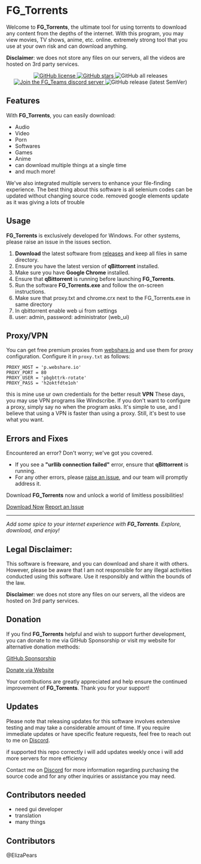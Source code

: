 # FG_Torrents

Welcome to **FG_Torrents**, the ultimate tool for using torrents to download any content from the depths of the internet. With this program, you may view movies, TV shows, anime, etc. online. extremely strong tool that you use at your own risk and can download anything.

**Disclaimer**: we does not store any files on our servers, all the videos are hosted on 3rd party services.

<p align="center">
  <a href="https://github.com/furjac/FG_Torrents">
    <img src="https://img.shields.io/github/license/furjac/FG_Torrents" alt="GitHub license" />
  </a>
  <a href="https://github.com/furjac/FG_Torrents/stargazers">
    <img src="https://img.shields.io/github/stars/furjac/FG_Torrents" alt="GitHub stars" />
  </a>
  <img src="https://img.shields.io/github/downloads/furjac/FG_Torrents/total" alt="GitHub all releases" />
  <a href="https://discord.gg/YN9RKxewsq">
    <img src="https://img.shields.io/discord/1026098018929360967.svg?label=&logo=discord&logoColor=ffffff&color=5865F2" alt="Join the FG_Teams discord server" />
  </a>
  <img src="https://img.shields.io/github/v/release/furjac/FG_Torrents" alt="GitHub release (latest SemVer)" />
</p>

## Features

With **FG_Torrents**, you can easily download:

- Audio
- Video
- Porn
- Softwares
- Games
- Anime
- can download multiple things at a single time
- and much more!

We've also integrated multiple servers to enhance your file-finding experience. The best thing about this software is all selenium codes can be updated without changing source code.
removed google elements update as it was giving a lots of trouble

## Usage

**FG_Torrents** is exclusively developed for Windows. For other systems, please raise an issue in the issues section.

1. **Download** the latest software from [releases](https://github.com/furjac/FG_Torrents/releases) and keep all files in same directory.
2. Ensure you have the latest version of **qBittorrent** installed.
3. Make sure you have **Google Chrome** installed.
4. Ensure that **qBittorrent** is running before launching **FG_Torrents**.
5. Run the software **FG_Torrents.exe** and follow the on-screen instructions.
6. Make sure that proxy.txt and chrome.crx next to the FG_Torrents.exe in same directory
7. In qbittorrent enable web ui from settings
8. user: admin, password: administrator (web_ui)

## Proxy/VPN

You can get free premium proxies from [webshare.io]([https://webshare.io/](https://www.webshare.io/?referral_code=je4m1m2hbz3i)) and use them for proxy configuration. Configure it in `proxy.txt` as follows:

```plaintext
PROXY_HOST = 'p.webshare.io'
PROXY_PORT = 80
PROXY_USER = 'pbgbttrk-rotate'
PROXY_PASS = 'h2oktfdte1oh'
```
this is mine use ur own credentials for the better result
**VPN**
These days, you may use VPN programs like Windscribe. If you don't want to configure a proxy, simply say no when the program asks. It's simple to use, and I believe that using a VPN is faster than using a proxy. Still, it's best to use what you want.

## Errors and Fixes

Encountered an error? Don't worry; we've got you covered.

- If you see a **"urllib connection failed"** error, ensure that **qBittorrent** is running.
- For any other errors, please [raise an issue](https://github.com/furjac/FG_Torrents/issues/new), and our team will promptly address it.

Download **FG_Torrents** now and unlock a world of limitless possibilities!

[Download Now](https://github.com/furjac/FG_Torrents/releases)   [Report an Issue](https://github.com/furjac/FG_Torrents/issues/new)

---

*Add some spice to your internet experience with **FG_Torrents**. Explore, download, and enjoy!*

## Legal Disclaimer:

This software is freeware, and you can download and share it with others. However, please be aware that I am not responsible for any illegal activities conducted using this software. Use it responsibly and within the bounds of the law.

**Disclaimer**: we does not store any files on our servers, all the videos are hosted on 3rd party services.


## Donation

If you find **FG_Torrents** helpful and wish to support further development, you can donate to me via GitHub Sponsorship or visit my website for alternative donation methods:

[GitHub Sponsorship](https://github.com/sponsors/furjac)

[Donate via Website](https://www.fg-repacks.site/p/donate.html)

Your contributions are greatly appreciated and help ensure the continued improvement of **FG_Torrents**. Thank you for your support!

## Updates

Please note that releasing updates for this software involves extensive testing and may take a considerable amount of time. If you require immediate updates or have specific feature requests, feel free to reach out to me on [Discord](https://discord.gg/YN9RKxewsq).

if supported this repo correctly i will add updates weekly once i will add more servers for more efficiency

Contact me on [Discord](https://discord.gg/YN9RKxewsq) for more information regarding purchasing the source code and for any other inquiries or assistance you may need.

## Contributors needed

- need gui developer
- translation
- many things

## Contributors
@ElizaPears
